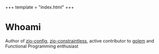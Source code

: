 +++
template = "index.html"
+++

# Whoami

Author of [zio-config](https://github.com/zio/zio-config), [zio-constraintless](https://github.com/zio/zio-constraintless), active contributor to [golem](https://github.com/golemcloud/golem) and Functional Programming enthusiast

